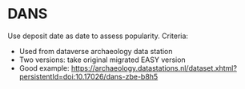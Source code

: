 # DANS
Use deposit date as date to assess popularity.
Criteria: 
- Used from dataverse archaeology data station
- Two versions: take original migrated EASY version
- Good example: https://archaeology.datastations.nl/dataset.xhtml?persistentId=doi:10.17026/dans-zbe-b8h5
